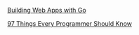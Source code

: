 [Building Web Apps with Go](http://codegangsta.gitbooks.io/building-web-apps-with-go/)

[97 Things Every Programmer Should Know](http://97-things-every-x-should-know.gitbooks.io/97-things-every-programmer-should-know/content/en/index.html)